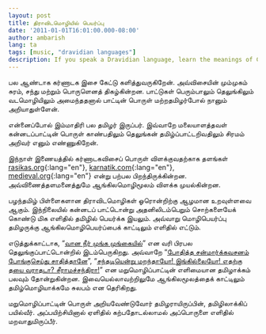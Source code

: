 ```yaml
---
layout: post
title: திராவிடமொழியில் பெயர்ப்பு
date: '2011-01-01T16:01:00.000-08:00'
author: ambarish
lang: ta
tags: [music, "dravidian languages"]
description: If you speak a Dravidian language, learn the meanings of Carnatic songs through that language and not through English.
---
```


பல ஆண்டாக கர்ணாடக இசை கேட்டு களித்துவருகிறேன். அவ்விசையின் மும்முகம் சுரம், சந்து மற்றும் பொருளெனத் திகழ்கின்றன. பாட்டுகள் பெரும்பாலும் தெலுங்கிலும் வடமொழியிலும் அமைந்ததனால் பாட்டின் பொருள் மற்றதமிழர்போல் நானும் அறியாதுள்ளேன்.

என்னைப்போல் இம்மாதிரி பல தமிழர் இருப்பர். இவ்வாறே மலையாளத்தவள் கன்னடப்பாட்டின் பொருள் காண்பதிலும் தெலுங்கன் தமிழ்ப்பாட்டறிவதிலும் சிரமம் அறிவர் எனும் எண்ணுகிறேன்.

இந்நாள் இணையத்தில் கர்ணாடகவிசைப் பொருள் விளக்குவதற்காக தளங்கள் [rasikas.org](http://rasikas.org/){:lang="en"}, [karnatik.com](http://karnatik.com/){:lang="en"}, [medieval.org](http://medieval.org/){:lang="en"} என்று பற்பல பிறந்திருக்கின்றன. அவ்விணைத்தளமனைத்துமே ஆங்கிலமொழிமூலம் விளக்க முயல்கின்றன.

பழந்தமிழ் பிள்ளைகளான திராவிடமொழிகள் ஓரொன்றிற்கு ஆழமான உறவுள்ளவை ஆகும். இந்நிலையில் கன்னடப் பாட்டொன்று அதனிலிடம்பெறும் சொற்களையேக் கொண்டு மிக எளிதில் தமிழில் பெயர்க்க இயலும். அவ்வாறு மொழிபெயர்ப்பு தமிழருக்கு ஆங்கிலமொழிபெயர்ப்பைக் காட்டிலும் எளிதில் எட்டும்.

எடுத்துக்காட்டாக, “[வான நீர் முங்க முங்கையில்](https://rasikas.org/mw/index.php?title=Dhyaname_varamaina)” என வரி பிரபல தெலுங்குப்பாட்டொன்றில் இடம்பெருகிறது. அவ்வாறே “[போதித்த சன்மார்க்கவசனம் போங்குசெய்து சாதித்தானே](http://www.shivkumar.org/music/sadhinchane-new.htm)”, “[சந்தடியென்று மறந்தாயோ! இங்கில்லையோ! எதற்கு தயை வராதடா? சீராமச்சந்திரா!](https://rasikas.org/mw/index.php?title=Enduku_Dayaradura)” என மறுமொழிப்பாட்டின் எளிமையான தமிழாக்கம் பலவும் தோன்றுகின்றன. இவையெல்லாவற்றிலுமே ஆங்கிலமூலத்தைக் காட்டிலும் தமிழ்மொழியாக்கமே சுலபம் என தெரிகிறது.

மறுமொழிப்பாட்டின் பொருள் அறியவேண்டுவோர் தமிழராயிருப்பின், தமிழிலாக்கிப் பயில்வீர். அப்பயிற்சியினால் ஏளிதில் கற்பதோடல்லாமல் அப்பொருளை எளிதில் மறவாதுமிருப்பீர்.
